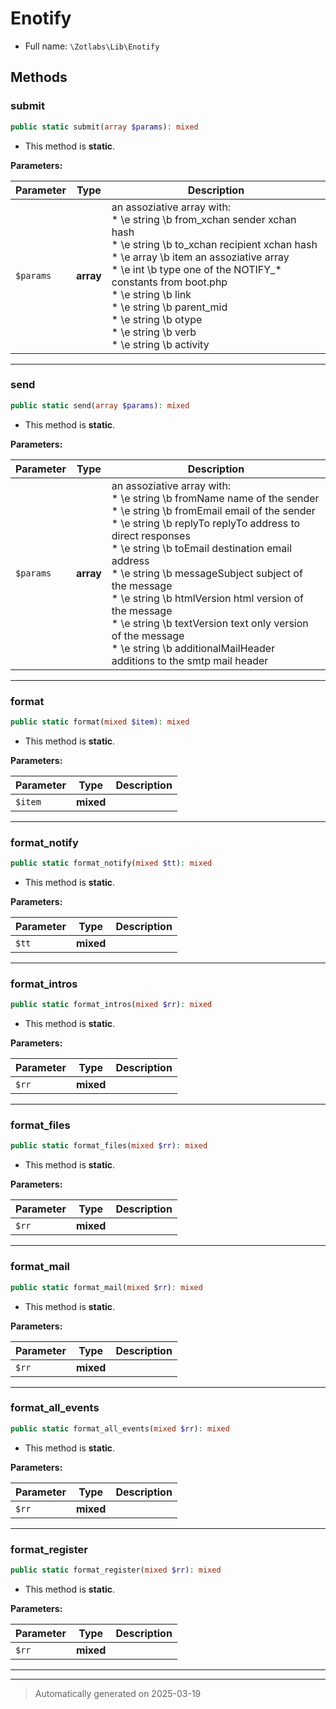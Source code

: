 
# Enotify





* Full name: `\Zotlabs\Lib\Enotify`




## Methods


### submit



```php
public static submit(array $params): mixed
```



* This method is **static**.




**Parameters:**

| Parameter | Type | Description |
|-----------|------|-------------|
| `$params` | **array** | an assoziative array with:<br />* \e string \b from_xchan sender xchan hash<br />* \e string \b to_xchan recipient xchan hash<br />* \e array \b item an assoziative array<br />* \e int \b type one of the NOTIFY_* constants from boot.php<br />* \e string \b link<br />* \e string \b parent_mid<br />* \e string \b otype<br />* \e string \b verb<br />* \e string \b activity |





***

### send



```php
public static send(array $params): mixed
```



* This method is **static**.




**Parameters:**

| Parameter | Type | Description |
|-----------|------|-------------|
| `$params` | **array** | an assoziative array with:<br />* \e string \b fromName        name of the sender<br />* \e string \b fromEmail       email of the sender<br />* \e string \b replyTo         replyTo address to direct responses<br />* \e string \b toEmail         destination email address<br />* \e string \b messageSubject  subject of the message<br />* \e string \b htmlVersion     html version of the message<br />* \e string \b textVersion     text only version of the message<br />* \e string \b additionalMailHeader  additions to the smtp mail header |





***

### format



```php
public static format(mixed $item): mixed
```



* This method is **static**.




**Parameters:**

| Parameter | Type | Description |
|-----------|------|-------------|
| `$item` | **mixed** |  |





***

### format_notify



```php
public static format_notify(mixed $tt): mixed
```



* This method is **static**.




**Parameters:**

| Parameter | Type | Description |
|-----------|------|-------------|
| `$tt` | **mixed** |  |





***

### format_intros



```php
public static format_intros(mixed $rr): mixed
```



* This method is **static**.




**Parameters:**

| Parameter | Type | Description |
|-----------|------|-------------|
| `$rr` | **mixed** |  |





***

### format_files



```php
public static format_files(mixed $rr): mixed
```



* This method is **static**.




**Parameters:**

| Parameter | Type | Description |
|-----------|------|-------------|
| `$rr` | **mixed** |  |





***

### format_mail



```php
public static format_mail(mixed $rr): mixed
```



* This method is **static**.




**Parameters:**

| Parameter | Type | Description |
|-----------|------|-------------|
| `$rr` | **mixed** |  |





***

### format_all_events



```php
public static format_all_events(mixed $rr): mixed
```



* This method is **static**.




**Parameters:**

| Parameter | Type | Description |
|-----------|------|-------------|
| `$rr` | **mixed** |  |





***

### format_register



```php
public static format_register(mixed $rr): mixed
```



* This method is **static**.




**Parameters:**

| Parameter | Type | Description |
|-----------|------|-------------|
| `$rr` | **mixed** |  |





***


***
> Automatically generated on 2025-03-19
